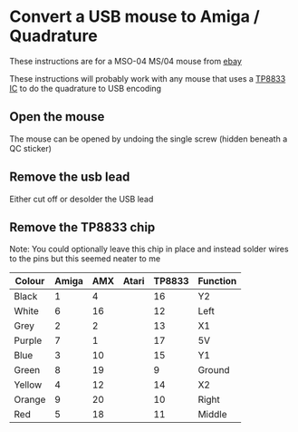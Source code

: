 # Convert a USB mouse to Amiga / Quadrature

These instructions are for a MSO-04 MS/04 mouse from [ebay](https://www.ebay.co.uk/itm/334450794872?hash=item4dded22178:g:UagAAOSw2g5i1rwA)

These instructions will probably work with any mouse that uses a [TP8833 IC](https://www.digchip.com/datasheets/parts/datasheet/485/TP8833-pdf.php)
to do the quadrature to USB encoding

## Open the mouse

The mouse can be opened by undoing the single screw (hidden beneath a QC sticker)

## Remove the usb lead

Either cut off or desolder the USB lead

## Remove the TP8833 chip

Note: You could optionally leave this chip in place and instead solder wires to the pins but this seemed neater to me



|Colour |Amiga  |AMX    |Atari  |TP8833 |Function
|-------|-------|-------|-------|-------|------------------------------
|Black  |   1   |   4   |       |  16   | Y2
|White  |   6   |  16   |       |  12   | Left
|Grey   |   2   |   2   |       |  13   | X1
|Purple |   7   |   1   |       |  17   | 5V
|Blue   |   3   |  10   |       |  15   | Y1
|Green  |   8   |  19   |       |   9   | Ground
|Yellow |   4   |  12   |       |  14   | X2
|Orange |   9   |  20   |       |  10   | Right
|Red    |   5   |  18   |       |  11   | Middle
